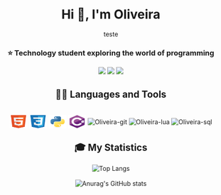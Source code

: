 <div align="center">
  
  # Hi 👋, I'm Oliveira
  teste
  ### ⭐ Technology student exploring the world of programming
  <!-- <a href="https://www.youtube.com" target="_blank"><img src="https://img.shields.io/badge/YouTube-FF0000?style=for-the-badge&logo=youtube&logoColor=white" target="_blank"></a>
  <a href="https://instagram.com/" target="_blank"><img src="https://img.shields.io/badge/-Instagram-%23E4405F?style=for-the-badge&logo=instagram&logoColor=white" target="_blank"></a> -->
  <a href="https://discord.gg/enQ693fw72" target="_blank"><img src="https://img.shields.io/badge/Discord-7289DA?style=for-the-badge&logo=discord&logoColor=white" target="_blank"></a> 
  <a href = "mailto:boostygor@gmail.com"><img src="https://img.shields.io/badge/-Gmail-%23333?style=for-the-badge&logo=gmail&logoColor=white" target="_blank"></a>
  <a href="" target="_blank"><img src="https://img.shields.io/badge/WhatsApp-25D366?style=for-the-badge&logo=whatsapp&logoColor=white" target="_blank"></a>
  <!-- <a href="https://www.linkedin.com/in/" target="_blank"><img src="https://img.shields.io/badge/-LinkedIn-%230077B5?style=for-the-badge&logo=linkedin&logoColor=white" target="_blank"></a> -->

## 👨‍💻 Languages and Tools
  
  <div style="display: inline_block"><br>
    <img align="center" alt="Oliveira-HTML" height="30" width="40" src="https://raw.githubusercontent.com/devicons/devicon/master/icons/html5/html5-original.svg">
    <img align="center" alt="Oliveira-CSS" height="30" width="40" src="https://raw.githubusercontent.com/devicons/devicon/master/icons/css3/css3-original.svg">
    <img align="center" alt="Oliveira-Python" height="30" width="40" src="https://raw.githubusercontent.com/devicons/devicon/master/icons/python/python-original.svg">
    <img align="center" alt="Oliveira-Csharp" height="30" width="40" src="https://raw.githubusercontent.com/devicons/devicon/master/icons/csharp/csharp-original.svg">
    <img align="center" alt="Oliveira-git" height="30" width="40" src="https://cdn.jsdelivr.net/gh/devicons/devicon@latest/icons/git/git-original.svg">
    <img align="center" alt="Oliveira-lua" height="30" width="40" src="https://cdn.jsdelivr.net/gh/devicons/devicon@latest/icons/lua/lua-original.svg">
    <img align="center" alt="Oliveira-sql" height="30" width="40" src="https://cdn.jsdelivr.net/gh/devicons/devicon@latest/icons/sqlite/sqlite-original.svg">
  </div>
  
## 🎓 My Statistics
  
  ![Top Langs](https://github-readme-stats.vercel.app/api/top-langs/?username=Oliveira155&layout=compact&theme=dark)<br><br>
  ![Anurag's GitHub stats](https://github-readme-stats.vercel.app/api?username=Oliveira155&show_icons=true&theme=dark)
</div>
